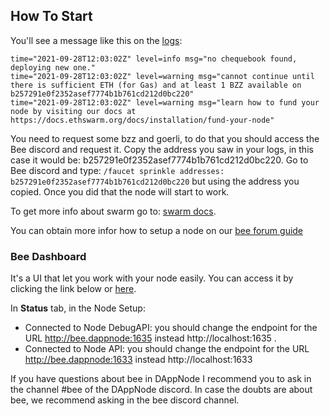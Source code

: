 ## How To Start

You'll see a message like this on the [logs](http://my.dappnode/#/packages/bee.dnp.dappnode.eth/logs):

```
time="2021-09-28T12:03:02Z" level=info msg="no chequebook found, deploying new one."
time="2021-09-28T12:03:02Z" level=warning msg="cannot continue until there is sufficient ETH (for Gas) and at least 1 BZZ available on b257291e0f2352asef7774b1b761cd212d0bc220"
time="2021-09-28T12:03:02Z" level=warning msg="learn how to fund your node by visiting our docs at https://docs.ethswarm.org/docs/installation/fund-your-node"
```

You need to request some bzz and goerli, to do that you should access the Bee discord and request it. Copy the address you saw in your logs, in this case it would be:
b257291e0f2352asef7774b1b761cd212d0bc220. Go to Bee discord and type:
`/faucet sprinkle addresses: b257291e0f2352asef7774b1b761cd212d0bc220` but using the address you copied. Once you did that the node will start to work.

To get more info about swarm go to: [swarm docs](https://docs.ethswarm.org/).

You can obtain more infor how to setup a node on our [bee forum guide](https://forum.dappnode.io/t/bee-node-configuration/1016)

### Bee Dashboard

It's a UI that let you work with your node easily. You can access it by clicking the link below or [here](http://dashboard.bee.dappnode:8080).

In **Status** tab, in the Node Setup:

- Connected to Node DebugAPI: you should change the endpoint for the URL http://bee.dappnode:1635 instead http://localhost:1635 .
- Connected to Node API: you should change the endpoint for the URL http://bee.dappnode:1633 instead http://localhost:1633

If you have questions about bee in DAppNode I recommend you to ask in the channel #bee of the DAppNode discord. In case the doubts are about bee, we recommend asking in the bee discord channel.
